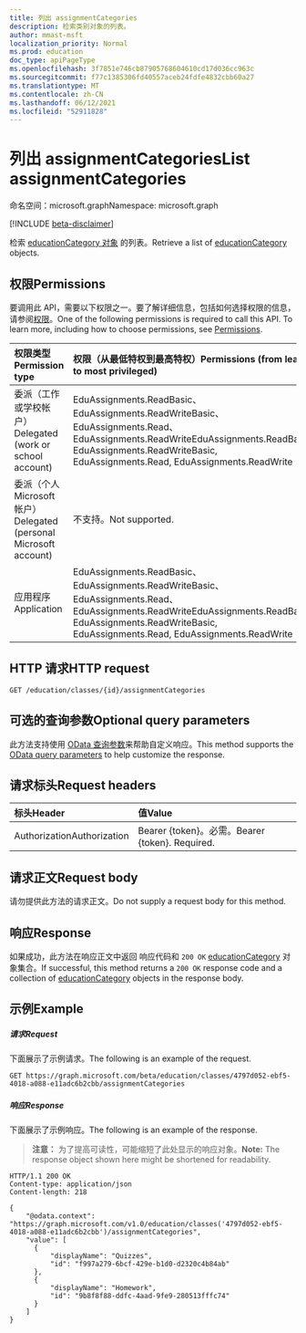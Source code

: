 ```yaml
---
title: 列出 assignmentCategories
description: 检索类别对象的列表。
author: mmast-msft
localization_priority: Normal
ms.prod: education
doc_type: apiPageType
ms.openlocfilehash: 3f7851e746cb87905768604610cd17d036cc963c
ms.sourcegitcommit: f77c1385306fd40557aceb24fdfe4832cbb60a27
ms.translationtype: MT
ms.contentlocale: zh-CN
ms.lasthandoff: 06/12/2021
ms.locfileid: "52911828"
---
```

# <a name="list-assignmentcategories"></a><span data-ttu-id="aea81-103">列出 assignmentCategories</span><span class="sxs-lookup"><span data-stu-id="aea81-103">List assignmentCategories</span></span>

<span data-ttu-id="aea81-104">命名空间：microsoft.graph</span><span class="sxs-lookup"><span data-stu-id="aea81-104">Namespace: microsoft.graph</span></span>

[!INCLUDE [beta-disclaimer](../../includes/beta-disclaimer.md)]

<span data-ttu-id="aea81-105">检索 [educationCategory 对象](../resources/educationcategory.md) 的列表。</span><span class="sxs-lookup"><span data-stu-id="aea81-105">Retrieve a list of [educationCategory](../resources/educationcategory.md) objects.</span></span>

## <a name="permissions"></a><span data-ttu-id="aea81-106">权限</span><span class="sxs-lookup"><span data-stu-id="aea81-106">Permissions</span></span>

<span data-ttu-id="aea81-p101">要调用此 API，需要以下权限之一。要了解详细信息，包括如何选择权限的信息，请参阅[权限](/graph/permissions-reference)。</span><span class="sxs-lookup"><span data-stu-id="aea81-p101">One of the following permissions is required to call this API. To learn more, including how to choose permissions, see [Permissions](/graph/permissions-reference).</span></span>

| <span data-ttu-id="aea81-109">权限类型</span><span class="sxs-lookup"><span data-stu-id="aea81-109">Permission type</span></span>                        | <span data-ttu-id="aea81-110">权限（从最低特权到最高特权）</span><span class="sxs-lookup"><span data-stu-id="aea81-110">Permissions (from least to most privileged)</span></span>                                                            |
| :------------------------------------- | :----------------------------------------------------------------------------------------------------- |
| <span data-ttu-id="aea81-111">委派（工作或学校帐户）</span><span class="sxs-lookup"><span data-stu-id="aea81-111">Delegated (work or school account)</span></span>     | <span data-ttu-id="aea81-112">EduAssignments.ReadBasic、EduAssignments.ReadWriteBasic、EduAssignments.Read、EduAssignments.ReadWrite</span><span class="sxs-lookup"><span data-stu-id="aea81-112">EduAssignments.ReadBasic, EduAssignments.ReadWriteBasic, EduAssignments.Read, EduAssignments.ReadWrite</span></span> |
| <span data-ttu-id="aea81-113">委派（个人 Microsoft 帐户）</span><span class="sxs-lookup"><span data-stu-id="aea81-113">Delegated (personal Microsoft account)</span></span> | <span data-ttu-id="aea81-114">不支持。</span><span class="sxs-lookup"><span data-stu-id="aea81-114">Not supported.</span></span>                                                                                         |
| <span data-ttu-id="aea81-115">应用程序</span><span class="sxs-lookup"><span data-stu-id="aea81-115">Application</span></span>                            | <span data-ttu-id="aea81-116">EduAssignments.ReadBasic、EduAssignments.ReadWriteBasic、EduAssignments.Read、EduAssignments.ReadWrite</span><span class="sxs-lookup"><span data-stu-id="aea81-116">EduAssignments.ReadBasic, EduAssignments.ReadWriteBasic, EduAssignments.Read, EduAssignments.ReadWrite</span></span> |

## <a name="http-request"></a><span data-ttu-id="aea81-117">HTTP 请求</span><span class="sxs-lookup"><span data-stu-id="aea81-117">HTTP request</span></span>

<!-- { "blockType": "ignored" } -->
```http
GET /education/classes/{id}/assignmentCategories
```

## <a name="optional-query-parameters"></a><span data-ttu-id="aea81-118">可选的查询参数</span><span class="sxs-lookup"><span data-stu-id="aea81-118">Optional query parameters</span></span>

<span data-ttu-id="aea81-119">此方法支持使用 [OData 查询参数](/graph/query-parameters)来帮助自定义响应。</span><span class="sxs-lookup"><span data-stu-id="aea81-119">This method supports the [OData query parameters](/graph/query-parameters) to help customize the response.</span></span>

## <a name="request-headers"></a><span data-ttu-id="aea81-120">请求标头</span><span class="sxs-lookup"><span data-stu-id="aea81-120">Request headers</span></span>

| <span data-ttu-id="aea81-121">标头</span><span class="sxs-lookup"><span data-stu-id="aea81-121">Header</span></span>        | <span data-ttu-id="aea81-122">值</span><span class="sxs-lookup"><span data-stu-id="aea81-122">Value</span></span>                     |
| :------------ | :------------------------ |
| <span data-ttu-id="aea81-123">Authorization</span><span class="sxs-lookup"><span data-stu-id="aea81-123">Authorization</span></span> | <span data-ttu-id="aea81-p102">Bearer {token}。必需。</span><span class="sxs-lookup"><span data-stu-id="aea81-p102">Bearer {token}. Required.</span></span> |

## <a name="request-body"></a><span data-ttu-id="aea81-126">请求正文</span><span class="sxs-lookup"><span data-stu-id="aea81-126">Request body</span></span>

<span data-ttu-id="aea81-127">请勿提供此方法的请求正文。</span><span class="sxs-lookup"><span data-stu-id="aea81-127">Do not supply a request body for this method.</span></span>

## <a name="response"></a><span data-ttu-id="aea81-128">响应</span><span class="sxs-lookup"><span data-stu-id="aea81-128">Response</span></span>

<span data-ttu-id="aea81-129">如果成功，此方法在响应正文中返回 响应代码和 `200 OK` [educationCategory](../resources/educationcategory.md) 对象集合。</span><span class="sxs-lookup"><span data-stu-id="aea81-129">If successful, this method returns a `200 OK` response code and a collection of [educationCategory](../resources/educationcategory.md) objects in the response body.</span></span>

## <a name="example"></a><span data-ttu-id="aea81-130">示例</span><span class="sxs-lookup"><span data-stu-id="aea81-130">Example</span></span>

##### <a name="request"></a><span data-ttu-id="aea81-131">请求</span><span class="sxs-lookup"><span data-stu-id="aea81-131">Request</span></span>

<span data-ttu-id="aea81-132">下面展示了示例请求。</span><span class="sxs-lookup"><span data-stu-id="aea81-132">The following is an example of the request.</span></span>

<!-- {
  "blockType": "request",
  "sampleKeys": ["4797d052-ebf5-4018-a088-e11adc6b2cbb"],
  "name": "get_class_categories"
}-->

```http
GET https://graph.microsoft.com/beta/education/classes/4797d052-ebf5-4018-a088-e11adc6b2cbb/assignmentCategories
```

##### <a name="response"></a><span data-ttu-id="aea81-133">响应</span><span class="sxs-lookup"><span data-stu-id="aea81-133">Response</span></span>

<span data-ttu-id="aea81-134">下面展示了示例响应。</span><span class="sxs-lookup"><span data-stu-id="aea81-134">The following is an example of the response.</span></span> 

><span data-ttu-id="aea81-135">**注意：** 为了提高可读性，可能缩短了此处显示的响应对象。</span><span class="sxs-lookup"><span data-stu-id="aea81-135">**Note:** The response object shown here might be shortened for readability.</span></span>

<!-- {
  "blockType": "response",
  "truncated": true,
  "@odata.type": "microsoft.graph.educationCategory",
  "isCollection": true
} -->

```http
HTTP/1.1 200 OK
Content-type: application/json
Content-length: 218

{
    "@odata.context": "https://graph.microsoft.com/v1.0/education/classes('4797d052-ebf5-4018-a088-e11adc6b2cbb')/assignmentCategories",
    "value": [
      {
          "displayName": "Quizzes",
          "id": "f997a279-6bcf-429e-b1d0-d2320c4b84ab"
      },
      {
          "displayName": "Homework",
          "id": "9b8f8f88-ddfc-4aad-9fe9-280513fffc74"
      }
    ]
}
```

<!-- uuid: 8fcb5dbc-d5aa-4681-8e31-b001d5168d79
2015-10-25 14:57:30 UTC -->
<!--
{
  "type": "#page.annotation",
  "description": "List categories",
  "keywords": "",
  "section": "documentation",
  "tocPath": "",
  "suppressions": []
}
-->
